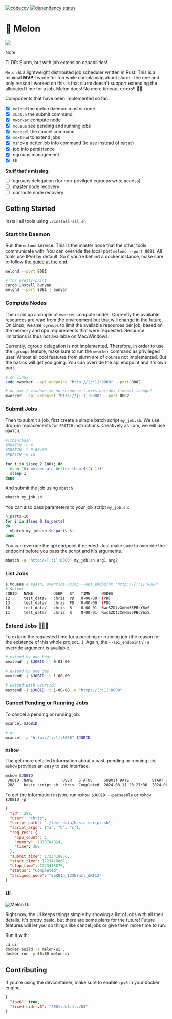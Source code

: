 [![codecov](https://codecov.io/github/protortyp/melon/graph/badge.svg?token=O0IPLF902F)](https://codecov.io/github/protortyp/melon)
[![dependency status](https://deps.rs/repo/github/protortyp/melon/status.svg)](https://deps.rs/repo/github/protortyp/melon)

# 🍉 Melon

![](./melon.webp)

> [!NOTE]
> TLDR: Slurm, but with job extension capabilities!

`Melon` is a lightweight distributed job scheduler written in Rust. This is a minimal **MVP** I wrote for fun while complaining about slurm. The one and only reason I worked on this is that slurm doesn't support extending the allocated time for a job. Melon does! No more timeout errors!! 🥳🥳

Components that have been implemented so far:

- [x] `melond` the melon daemon master node
- [x] `mbatch` the submit command
- [x] `mworker` compute node
- [x] `mqueue` see pending and running jobs
- [x] `mcancel` the cancel command
- [x] `mextend` to extend jobs
- [x] `mshow` a better job info command (to use instead of `mstat`)
- [x] job info persistence
- [x] cgroups management
- [x] UI

**Stuff that's missing:**

- [ ] cgroups delegation (for non-privilged cgroups write access)
- [ ] master node recovery
- [ ] compute node recovery

## Getting Started

Install all tools using `./install-all.sh`

### Start the Daemon

Run the `melond` service. This is the master node that the other tools communicate with. You can override the local port `melond --port 8081`. All tools use IPv6 by default. So if you're behind a docker instance, make sure to follow [the guide at the end](#contributing).

```bash
melond --port 8081

# for pretty-print
cargo install bunyan
melond --port 8081 | bunyan
```

### Compute Nodes

Then spin up a couple of `mworker` compute nodes. Currently the available resources are read from the environment but that will change in the future. On Linux, we use `cgroups` to limit the available resources per job, based on the memory and cpu requirements that were requested. Resource limitations is thus not available on Mac/Windows.

Currently, cgroup delegation is not implemented. Therefore, in order to use the `cgroups` feature, make sure to run the `mworker` command as privileged user. Almost all cool features from slurm are of course not implemented. But the basics will get you going. You can override the api endpoint and it's own port.

```bash
# on linux
sudo mworker --api_endpoint "http://[::1]:8080" --port 8082

# on mac / windows => no resource limits besides timeout though!
mworker --api_endpoint "http://[::1]:8080" --port 8082
```

### Submit Jobs

Then to submit a job, first create a simple batch script `my_job.sh`. We use drop-in replacements for `SBATCH` instructions. Creatively as I am, we will use `MBATCH`.

```bash
#!/bin/bash
#MBATCH -c 4
#MBATCH -t 0-06:00
#MBATCH -m 1G

for i in $(seq 2 100); do
  echo "$i melons are better than $((i-1))"
  sleep 1
done
```

And submit the job using `mbatch`

```bash
mbatch my_job.sh
```

You can also pass parameters to your job script `my_job.sh`:

```bash
n_parts=10
for i in $(seq 0 $n_parts)
do
  mbatch my_job.sh $n_parts $i
done
```

You can override the api endpoint if needed. Just make sure to override the endpoint before you pass the script and it's arguments.

```bash
mbatch -a "http://[::1]:8080" my_job.sh arg1 arg2
```

### List Jobs

```bash
$ mqueue # again, override using --api_endpoint "http://[::1]:8080"
# Output:
JOBID   NAME         USER   ST   TIME     NODES
12      test_data/   chris  PD   0-00-00  (PD)
13      test_data/   chris  PD   0-00-00  (PD)
10      test_data/   chris  R    0-00-01  RwcSZDtzXnHm55PBcY6xS
11      test_data/   chris  R    0-00-01  RwcSZDtzXnHm55PBcY6xS
```

### Extend Jobs 🥳🥳🥳

To extend the requested time for a pending or running job (the reason for the existence of this whole project...). Again, the `--api_endpoint` / `-a` override argument is available.

```bash
# extend by one hour
mextend -j $JOBID -t 0-01-00

# extend by one day
mextend -j $JOBID -t 1-00-00

# extend with override
mextend -j $JOBID -t 1-00-00 -a "http://[::1]:8080"
```

### Cancel Pending or Running Jobs

To cancel a pending or running job:

```bash
mcancel $JOBID

# or
mcancel -a "http://[::1]:8080" $JOBID
```

### `mshow`

The get more detailed information about a past, pending or running job, `mshow` provides an easy to use interface.

```bash
mshow $JOBID
 JOBID  NAME             USER   STATUS     SUBMIT DATE          START DATE           STOP DATE            NODES
 288    basic_script.sh  chris  Completed  2024-08-11 23:27:36  2024-08-11 23:27:47  2024-08-11 23:27:59  3eKNIu_I3XNlnIl_dRT12
```

To get the information in json, run `mshow $JOBID --parseable` or `mshow $JOBID -p`

```json
{
  "id": 288,
  "user": "chris",
  "script_path": "./test_data/basic_script.sh",
  "script_args": ["a", "b", "c"],
  "req_res": {
    "cpu_count": 1,
    "memory": 1073741824,
    "time": 360
  },
  "submit_time": 1723418856,
  "start_time": 1723418867,
  "stop_time": 1723418879,
  "status": "Completed",
  "assigned_node": "3eKNIu_I3XNlnIl_dRT12"
}
```

### UI

![Melon UI](ui.png)

Right now, the UI keeps things simple by showing a list of jobs with all their details. It's pretty basic, but there are some plans for the future! Future features will let you do things like cancel jobs or give them more time to run.

Run it with:

```bash
cd ui
docker build -t melon-ui .
docker run -p 80:80 melon-ui
```

## Contributing

If you're using the devcontainer, make sure to enable `ipv6` in your docker engine.

```json
{
  "ipv6": true,
  "fixed-cidr-v6": "2001:db8:1::/64"
}
```

